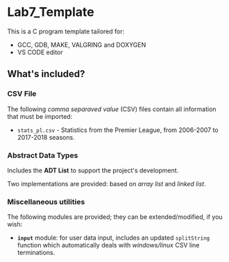 # Lab7_Template

This is a C program template tailored for:

- GCC, GDB, MAKE, VALGRING and DOXYGEN
- VS CODE editor

## What's included?

### CSV File

The following *comma separaved value* (CSV) files contain all information that must be imported:

- `stats_pl.csv` - Statistics from the Premier League, from 2006-2007 to 2017-2018 seasons. 

### Abstract Data Types

Includes the **ADT List**  to support the project's development.

Two implementations are provided: based on *array list* and *linked list*.

### Miscellaneous utilities

The following modules are provided; they can be extended/modified, if you wish:

- **`input`** module: for user data input, includes an updated `splitString` function which automatically deals with *windows/linux* CSV line terminations.
